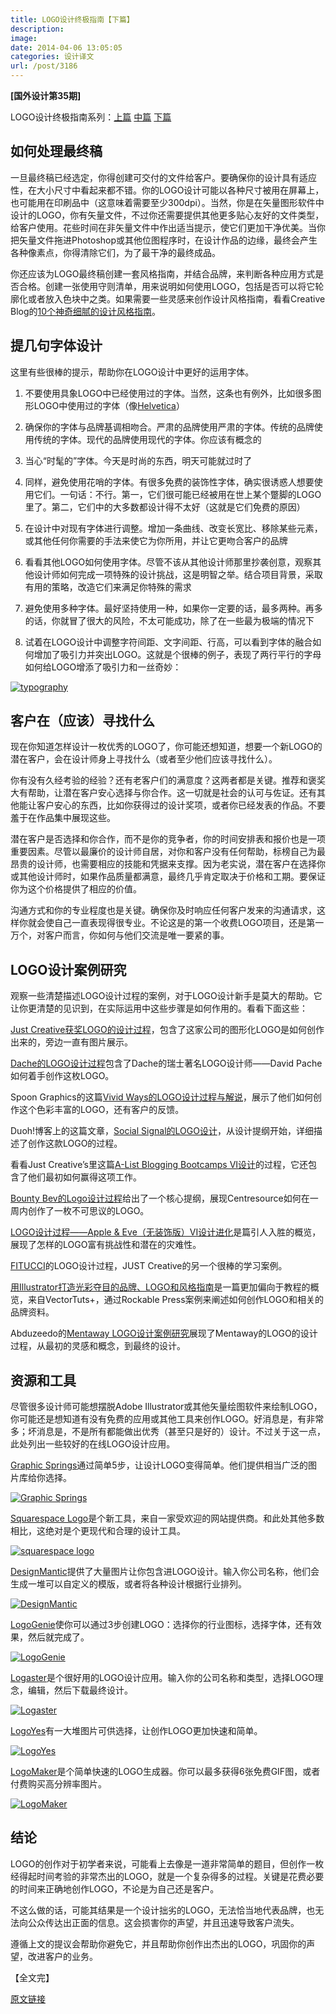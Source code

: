 ```yaml
---
title: LOGO设计终极指南【下篇】
description: 
image: 
date: 2014-04-06 13:05:05
categories: 设计译文
url: /post/3186
---
```


**[国外设计第35期]**

LOGO设计终极指南系列：[上篇](http://colachan.com/3162.html) [中篇](http://colachan.com/3177.html) [下篇](http://colachan.com/3186.html)

## 如何处理最终稿

一旦最终稿已经选定，你得创建可交付的文件给客户。要确保你的设计具有适应性，在大小尺寸中看起来都不错。你的LOGO设计可能以各种尺寸被用在屏幕上，也可能用在印刷品中（这意味着需要至少300dpi）。当然，你是在矢量图形软件中设计的LOGO，你有矢量文件，不过你还需要提供其他更多贴心友好的文件类型，给客户使用。花些时间在非矢量文件中作出适当提示，使它们更加干净优美。当你把矢量文件拖进Photoshop或其他位图程序时，在设计作品的边缘，最终会产生各种像素点，你得清除它们，为了最干净的最终成品。

你还应该为LOGO最终稿创建一套风格指南，并结合品牌，来判断各种应用方式是否合格。创建一张使用守则清单，用来说明如何使用LOGO，包括是否可以将它轮廓化或者放入色块中之类。如果需要一些灵感来创作设计风格指南，看看Creative Blog的[10个神奇细腻的设计风格指南](http://www.creativebloq.com/branding/great-examples-design-style-guides-3132070)。

## 提几句字体设计

这里有些很棒的提示，帮助你在LOGO设计中更好的运用字体。

1.  不要使用具象LOGO中已经使用过的字体。当然，这条也有例外，比如很多图形LOGO中使用过的字体（像[Helvetica](http://www.sitepoint.com/logo-design-typography-helvetica/)）

2.  确保你的字体与品牌基调相吻合。严肃的品牌使用严肃的字体。传统的品牌使用传统的字体。现代的品牌使用现代的字体。你应该有概念的

3.  当心“时髦的”字体。今天是时尚的东西，明天可能就过时了

4.  同样，避免使用花哨的字体。有很多免费的装饰性字体，确实很诱惑人想要使用它们。一句话：不行。第一，它们很可能已经被用在世上某个蹩脚的LOGO里了。第二，它们中的大多数都设计得不太好（这就是它们免费的原因）

5.  在设计中对现有字体进行调整。增加一条曲线、改变长宽比、移除某些元素，或其他任何你需要的手法来使它为你所用，并让它更吻合客户的品牌

6.  看看其他LOGO如何使用字体。尽管不该从其他设计师那里抄袭创意，观察其他设计师如何完成一项特殊的设计挑战，这是明智之举。结合项目背景，采取有用的策略，改造它们来满足你特殊的需求

7.  避免使用多种字体。最好坚持使用一种，如果你一定要的话，最多两种。再多的话，你就冒了很大的风险，不太可能成功，除了在一些最为极端的情况下

8.  试着在LOGO设计中调整字符间距、文字间距、行高，可以看到字体的融合如何增加了吸引力并突出LOGO。这就是个很棒的例子，表现了两行平行的字母如何给LOGO增添了吸引力和一丝奇妙：

[![typography](http://netdna.webdesignerdepot.com/uploads/2014/01/typography.jpg "The ultimate guide to logo design photo")](http://www.behance.net/gallery/Carousel/11958907)

## 客户在（应该）寻找什么

现在你知道怎样设计一枚优秀的LOGO了，你可能还想知道，想要一个新LOGO的潜在客户，会在设计师身上寻找什么（或者至少他们应该寻找什么）。

你有没有久经考验的经验？还有老客户们的满意度？这两者都是关键。推荐和褒奖大有帮助，让潜在客户安心选择与你合作。这一切就是社会的认可与佐证。还有其他能让客户安心的东西，比如你获得过的设计奖项，或者你已经发表的作品。不要羞于在作品集中展现这些。

潜在客户是否选择和你合作，而不是你的竞争者，你的时间安排表和报价也是一项重要因素。尽管以最廉价的设计师自居，对你和客户没有任何帮助，标榜自己为最昂贵的设计师，也需要相应的技能和凭据来支撑。因为老实说，潜在客户在选择你或其他设计师时，如果作品质量都满意，最终几乎肯定取决于价格和工期。要保证你为这个价格提供了相应的价值。

沟通方式和你的专业程度也是关键。确保你及时响应任何客户发来的沟通请求，这样你就会使自己一直表现得很专业。不论这是的第一个收费LOGO项目，还是第一万个，对客户而言，你如何与他们交流是唯一要紧的事。

## LOGO设计案例研究

观察一些清楚描述LOGO设计过程的案例，对于LOGO设计新手是莫大的帮助。它让你更清楚的见识到，在实际运用中这些步骤是如何作用的。看看下面这些：

[Just Creative获奖LOGO的设计过程](http://justcreative.com/2008/04/24/logo-design-process-of-just-creative-design/)，包含了这家公司的图形化LOGO是如何创作出来的，旁边一直有图片展示。

[Dache的LOGO设计过程](http://webdesignerwall.com/tutorials/dache-logo-design-process)包含了Dache的瑞士著名LOGO设计师——David Pache如何着手创作这枚LOGO。

Spoon Graphics的这篇[Vivid Ways的LOGO设计过程与解说](http://blog.spoongraphics.co.uk/tutorials/logo-design-process-and-walkthrough-for-vivid-ways)，展示了他们如何创作这个色彩丰富的LOGO，还有客户的反馈。

Duoh!博客上的这篇文章，[Social Signal的LOGO设计](http://www.duoh.com/news/article/logo-design-for-social-signal/)，从设计提纲开始，详细描述了创作这款LOGO的过程。

看看Just Creative’s里这篇[A-List Blogging Bootcamps VI设计](http://justcreative.com/2009/09/09/blog-logo-design/)的过程，它还包含了他们最初如何赢得这项工作。

[Bounty Bev的Logo设计过程](http://blog.centresource.com/2010/02/03/the-bounty-bev-logo-design-process/)给出了一个核心提纲，展现Centresource如何在一周内创作了一枚不可思议的LOGO。

[LOGO设计过程——Apple &amp; Eve（无装饰版）VI设计进化](http://imjustcreative.com/apple-eve-logo-process/2010/06/12)是篇引人入胜的概览，展现了怎样的LOGO富有挑战性和潜在的灾难性。

[FITUCC](http://justcreative.com/2008/11/27/logo-design-process-fitucci/)[I](http://justcreative.com/2008/11/27/logo-design-process-fitucci/)的LOGO设计过程，JUST Creative的另一个很棒的学习案例。

[用Illustrator打造光彩夺目的品牌、LOGO和风格指南](http://vector.tutsplus.com/articles/creating-a-rockstar-brand-logo-styleguide-in-illustrator/)是一篇更加偏向于教程的概览，来自VectorTuts+，通过Rockable Press案例来阐述如何创作LOGO和相关的品牌资料。

Abduzeedo的[Mentaway LOGO设计案例研究](http://abduzeedo.com/mentaway-logo-design-case-study)展现了Mentaway的LOGO的设计过程，从最初的灵感和概念，到最终的设计。

## 资源和工具

尽管很多设计师可能想摆脱Adobe Illustrator或其他矢量绘图软件来绘制LOGO，你可能还是想知道有没有免费的应用或其他工具来创作LOGO。好消息是，有非常多；坏消息是，不是所有都能做出优秀（甚至只是好的）设计。不过关于这一点，此处列出一些较好的在线LOGO设计应用。

[Graphic Springs](http://www.graphicsprings.com/)通过简单5步，让设计LOGO变得简单。他们提供相当广泛的图片库给你选择。

[![Graphic Springs](http://netdna.webdesignerdepot.com/uploads/2014/01/graphicsprings.jpg "The ultimate guide to logo design photo")](http://www.graphicsprings.com/)

[Squarespace Logo](http://www.squarespace.com/logo/)是个新工具，来自一家受欢迎的网站提供商。和此处其他多数相比，这绝对是个更现代和合理的设计工具。

[![squarespace logo](http://netdna.webdesignerdepot.com/uploads/2014/01/squarespace.jpg "The ultimate guide to logo design photo")](http://www.squarespace.com/logo/)

[DesignMantic](https://www.designmantic.com/)提供了大量图片让你包含进LOGO设计。输入你公司名称，他们会生成一堆可以自定义的模版，或者将各种设计根据行业排列。

[![DesignMantic](http://netdna.webdesignerdepot.com/uploads/2014/01/designmantic.jpg "The ultimate guide to logo design photo")](https://www.designmantic.com/)

[LogoGenie](http://www.logogenie.net/logo-design)使你可以通过3步创建LOGO：选择你的行业图标，选择字体，还有效果，然后就完成了。

[![LogoGenie](http://netdna.webdesignerdepot.com/uploads/2014/01/logogenie.jpg "The ultimate guide to logo design photo")](http://www.logogenie.net/logo-design)

[Logaster](https://www.logaster.com/)是个很好用的LOGO设计应用。输入你的公司名称和类型，选择LOGO理念，编辑，然后下载最终设计。

[![Logaster](http://netdna.webdesignerdepot.com/uploads/2014/01/logaster.jpg "The ultimate guide to logo design photo")](https://www.logaster.com/)

[LogoYes](http://logoyes.com/)有一大堆图片可供选择，让创作LOGO更加快速和简单。

[![LogoYes](http://netdna.webdesignerdepot.com/uploads/2014/01/logoyes.jpg "The ultimate guide to logo design photo")](http://logoyes.com/)

[LogoMaker](http://www.logomaker.com/)是个简单快速的LOGO生成器。你可以最多获得6张免费GIF图，或者付费购买高分辨率图片。

[![LogoMaker](http://netdna.webdesignerdepot.com/uploads/2014/01/logomaker.jpg "The ultimate guide to logo design photo")](http://www.logomaker.com/)

## 结论

LOGO的创作对于初学者来说，可能看上去像是一道非常简单的题目，但创作一枚经得起时间考验的非常杰出的LOGO，就是一个复杂得多的过程。关键是花费必要的时间来正确地创作LOGO，不论是为自己还是客户。

不这么做的话，可能其结果是一个设计拙劣的LOGO，无法恰当地代表品牌，也无法向公众传达出正面的信息。这会损害你的声望，并且迅速导致客户流失。

遵循上文的提议会帮助你避免它，并且帮助你创作出杰出的LOGO，巩固你的声望，改进客户的业务。

【全文完】

[原文链接](http://www.webdesignerdepot.com/2014/02/the-ultimate-guide-to-logo-design/)